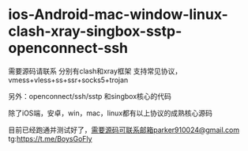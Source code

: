 # ios-Android-mac-window-linux-clash-xray-singbox-sstp-openconnect-ssh

需要源码请联系  分别有clash和xray框架 支持常见协议，vmess+vless+ss+ssr+socks5+trojan 

另外：openconnect/ssh/sstp
和singbox核心的代码

除了iOS端，安卓，win，mac，linux都有以上协议的成熟核心源码

目前已经跑通并测试好了，需要源码可联系邮箱parker910024@gmail.com
tg:https://t.me/BoysGoFly
